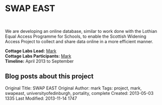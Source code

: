 # SWAP EAST
<br>

<div class=row-fluid>

<div class="span6">
<p>We are developing an online database, similar to work done with the Lothian Equal Access Programme for Schools, to enable the Scottish Widening Access Project to collect and share data online in a more efficient manner.</p>
</div>

  <div class="span6">
        <div class="well">
            <strong>Cottage Labs Lead:</strong> <a href="/people/mark/">Mark</a><br>
            <strong>Cottage Labs Participants:</strong> <a href="/people/mark/">Mark</a><br>
            <strong>Timeline:</strong> April 2013 to September<br>
        </div>
        <div class="row-fluid"><div class="span7"><h2 class="cl_red_leader">Blog posts about this project</h2></div><div class="span5"><div class="feed" data-url="/projects/swapeast/feed" data-subscribe="subscribe to the project news feed"></div></div></div>
        <div class="facetview facetview-stories" data-size="20" data-search='tags:swapeast AND url:"/news/*"'></div>
    </div>

</div>







Original Title: SWAP EAST
Original Author: mark
Tags: project, mark, swapeast, universityofedinburgh, portality, complete
Created: 2013-05-03 1335
Last Modified: 2013-11-14 1747
